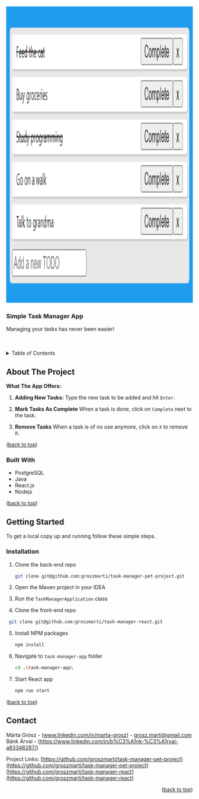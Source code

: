 <!-- PROJECT LOGO -->
<br />
<div alignment="center">
    <img src="/task-manager-app/src/images/task_manager_screenshot.png" width="600" height="800">

  <h3 alignment="center">Simple Task Manager App</h3>

  <p alignment="center">
    Managing your tasks has never been easier!
    <br/>
    <br/>
    <br/>
</div>



<!-- TABLE OF CONTENTS -->
<details>
  <summary>Table of Contents</summary>
  <ol>
    <li>
        <a href="#about-the-project">About The Project</a>
        <ul>
            <li><a href="#built-with">Built With</a></li>
        </ul>
    </li>
    <li><a href="#usage">Usage</a></li>
    <li><a href="#contact">Contact</a></li>
</ol>

</details>



<!-- ABOUT THE PROJECT -->
## About The Project

<b>What The App Offers:</b>

1. <b>Adding New Tasks:</b>
Type the new task to be added and hit `Enter`.

2. <b>Mark Tasks As Complete</b>
When a task is done, click on `Complete` next to the task.

3. <b>Remove Tasks</b>
When a task is of no use anymore, click on `X` to remove it.

<p alignment="right">(<a href="#readme-top">back to top</a>)</p>



### Built With

* PostgreSQL
* Java
* React.js
* Nodejs



<p alignment="right">(<a href="#readme-top">back to top</a>)</p>



<!-- GETTING STARTED -->
## Getting Started

To get a local copy up and running follow these simple steps.

### Installation

1. Clone the back-end repo
   ```sh
   git clone git@github.com:groszmarti/task-manager-pet-project.git
   ```

2. Open the Maven project in your IDEA

3. Run the `TaskManagerApplication` class

4. Clone the front-end repo
  ```sh
   git clone git@github.com:groszmarti/task-manager-react.git
   ```
5. Install NPM packages
   ```sh
   npm install
   ```
6. Navigate to `task-manager-app` folder
   ```sh
   cd .\task-manager-app\
   ```
5. Start React app
   ```sh
   npm run start
   ```


<p alignment="right">(<a href="#readme-top">back to top</a>)</p>

<!-- CONTACT -->
## Contact

Márta Grósz - (www.linkedin.com/in/marta-grosz) - grosz.marti@gmail.com
Bánk Árvai - (https://www.linkedin.com/in/b%C3%A1nk-%C3%A1rvai-a83346287/)

Project Links: 
[https://github.com/groszmarti/task-manager-pet-project](https://github.com/groszmarti/task-manager-pet-project)
[https://github.com/groszmarti/task-manager-react](https://github.com/groszmarti/task-manager-react)

<p align="right">(<a href="#readme-top">back to top</a>)</p>


